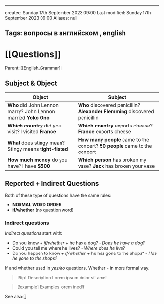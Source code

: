 

---
created: Sunday 17th September 2023 09:00
Last modified: Sunday 17th September 2023 09:00
Aliases: null

Tags: вопросы в английском ,  english
---

# [[Questions]]

Parent: [[English_Grammar]]

## Subject & Object

 | Object                                                          | Subject                                                                     |
 | --------------------------------------------------------------- | --------------------------------------------------------------------------- |
 | **Who** did John Lennon marry? John Lennon married **Yoko Ono** | **Who** discovered penicillin? **Alexander Flemming** discovered penicillin |
 | **Which country** did you visit?  I visited **France**          | **Which country** exports cheese? **France** exports cheese                 |
 | **What** does stingy mean? Stingy means **tight-fisted**            | **How many people** came to the concert? **50 people** came to the concert  |
 | **How much money** do you have? I have **$500**                     | **Which person** has broken my vase? **Jack** has broken your vase                                                                            |


## Reported + Indirect Questions 

Both of these type of questions have the same rules:
- **NORMAL WORD ORDER**
- **if/whether** (no question word)
### Indirect questions

*Indirect questions* start with:

- Do you know + *if/whether* + he has a dog? - *Does he have a dog?*
- Could you tell me  where he lives? - *Where does he live?*
- Do you happen to know + *if/whether* + he has gone to the shops? - *Has he gone to the shops?*

If and whether used in *yes/no* questions. Whether - in more formal way.

> [!tip] Description
> Lorem ipsum dolor sit amet

>[!example] Examples
>lorem inedff


See also:[]